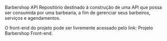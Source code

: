 Barbershop API
Repositório destinado à construção de uma API que possa ser consumida por uma barbearia, a fim de gerenciar seus barbeiros, serviços e agendamentos.

O front-end do projeto pode ser livremente acessado pelo link: Projeto Barbershop Front-end.

